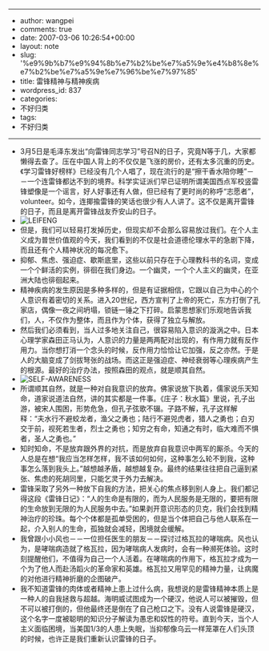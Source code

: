 - --
- author: wangpei
- comments: true
- date: 2007-03-06 10:26:54+00:00
- layout: note
- slug: '%e9%9b%b7%e9%94%8b%e7%b2%be%e7%a5%9e%e4%b8%8e%e7%b2%be%e7%a5%9e%e7%96%be%e7%97%85'
- title: 雷锋精神与精神疾病
- wordpress_id: 837
- categories:
- 不好归类
- tags:
- 不好归类
- --
- 3月5日是毛泽东发出“向雷锋同志学习”号召N的日子，究竟N等于几，大家都懒得去查了。压在中国人背上的不仅仅是飞涨的房价，还有太多沉重的历史。《学习雷锋好榜样》已经没有几个人唱了，现在流行的是“擦干香水陪你睡”－－一个连雷锋都达不到的境界。科学实证派们早已证明所谓美国西点军校竖雷锋塑像是一个谣言，好人好事还有人做，但已经有了更时尚的称呼“志愿者”，volunteer。如今，连揶揄雷锋的笑话也很少有人人讲了。这不仅是离开雷锋的日子，而且是离开雷锋战友乔安山的日子。
- ![LEIFENG](http://farm1.static.flickr.com/131/412448734_3e7bfdf946_m.jpg)
- 但是，我们可以轻易打发掉历史，但现实却不会那么容易放过我们。在个人主义成为普世价值观的今天，我们看到的不仅是社会道德伦理水平的急剧下降，而且还有个人精神状况的每况愈下。
- 抑郁、焦虑、强迫症、歇斯底里，这些以前只存在于心理教科书的名词，变成一个个鲜活的实例，徘徊在我们身边。一个幽灵，一个个人主义的幽灵，在亚洲大陆也徘徊起来。
- 精神疾病的发生原因是多种多样的，但是有证据相信，它跟以自己为中心的个人意识有着密切的关系。进入20世纪，西方宣判了上帝的死亡，东方打倒了孔家店，偶像一夜之间坍塌，锁链一锤之下打碎。启蒙思想家们乐观地告诉我们，人，不仅作为整体，而且作为个体，获得了独立与解放。
- 然后我们必须看到，当人过多地关注自己，很容易陷入意识的漩涡之中。日本心理学家森田正马认为，人意识的力量是两两配对出现的，有作用力就有反作用力。当你想打消一个念头的时候，反作用力恰恰让它加强，反之亦然。于是人的大脑变成了剑拔弩张的战场。而这正是强迫症、神经衰弱等心理疾病产生的根源。最好的治疗办法，按照森田的观点，就是顺其自然。
- ![SELF-AWARENESS](http://farm1.static.flickr.com/184/412394517_400977b3de_m.jpg)
- 所谓顺其自然，就是一种对自我意识的放弃。佛家说放下执着，儒家说乐天知命，道家说道法自然，讲的其实都是一件事。《庄子：秋水篇》里说，孔子出游，被宋人围困，形势危急，但孔子弦歌不辍。子路不解，孔子这样解释：“夫水行不避蛟龙者，渔父之勇也；陆行不避兕虎者，猎人之勇也；白刃交于前，视死若生者，烈士之勇也；知穷之有命，知通之有时，临大难而不惧者，圣人之勇也。”
- 知时知命，不是放弃跟外界的对抗，而是放弃自我意识中两军的厮杀。今天的人总是在想“我应当怎样怎样，我不该如何如何，这种事怎么轮不到我，这种事怎么落到我头上。”越想越矛盾，越想越复杂。最终的结果往往把自己逼到紧张、焦虑的死胡同里，只能乞灵于外力去解决。
- 雷锋采取了另外一种放下自我的方法，把关心的焦点移到别人身上。我们都记得这段《雷锋日记》：“人的生命是有限的，而为人民服务是无限的，要把有限的生命放到无限的为人民服务中去。”如果剥开意识形态的贝克，我们会找到精神治疗的珍珠。每个个体都是孤单受困的，但是当个体把自己与他人联系在一起，介入别人的生命，孤独就会减轻，困境就会缓解。
- 我曾跟小小风也－－一位担任医生的朋友－－探讨过格瓦拉的哮喘病。风也认为，是哮喘病造就了格瓦拉，因为哮喘病人发病时，会有一种濒死体验。这时刻提醒他们，不值得为自己一个人活着。在哮喘病的作用下，格瓦拉才成为一个为了他人而赴汤蹈火的革命家和英雄。格瓦拉又用罕见的精神力量，让病魔的对他进行精神折磨的企图破产。
- 我不知道雷锋的肉体或者精神上患上过什么病，我想说的是雷锋精神本质上是一种人的自我拯救与超越。海明威试图成为一个硬汉，他说人可以被摧毁，但不可以被打倒的，但他最终还是倒在了自己枪口之下。没有人说雷锋是硬汉，这个名字一度被聪明的知识分子解读为愚忠和奴性的符号。直到今天，当个人主义面临困境，当美国1/3的人患上失眠，当抑郁像乌云一样笼罩在人们头顶的时候，也许正是我们重新认识雷锋的日子。
